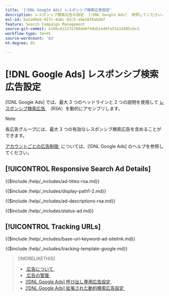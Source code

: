 ```yaml
---
title: '[!DNL Google Ads] レスポンシブ検索広告設定'
description: レスポンシブ検索広告の設定  [!DNL Google Ads]  参照してください。
exl-id: ba2a08eb-91fc-4a8c-81c5-a9e28f6abdbf
feature: Search Campaign Management
source-git-commit: e16bc62127a708de8f4deb1eddfa53a14405cbc2
workflow-type: tm+mt
source-wordcount: '63'
ht-degree: 0%

---
```


# [!DNL Google Ads] レスポンシブ検索広告設定

[!DNL Google Ads] では、最大 3 つのヘッドラインと 2 つの説明を使用して [&#x200B; レスポンシブ検索広告 &#x200B;](https://support.google.com/google-ads/answer/7684791?hl=en) （RSA）を動的にアセンブリします。

>[!NOTE]
>
>各広告グループには、最大 3 つの有効なレスポンシブ検索広告を含めることができます。

[&#x200B; アカウントごとの広告制限 &#x200B;](https://support.google.com/google-ads/answer/6372658?hl=en) については、[!DNL Google Ads] のヘルプを参照してください。

## [!UICONTROL Responsive Search Ad Details]

<!-- **[!UICONTROL Ad Titles]:** -->

{{$include /help/_includes/ad-titles-rsa.md}}

<!-- **[!UICONTROL Display Path 1]**, **[!UICONTROL Display Path 2]:** -->

{{$include /help/_includes/display-path1-2.md}}

<!-- **[!UICONTROL Ad Descriptions]:** -->

{{$include /help/_includes/ad-descriptions-rsa.md}}

<!-- **[!UICONTROL Status]:** -->

{{$include /help/_includes/status-ad.md}}

## [!UICONTROL Tracking URLs]

<!-- **[!UICONTROL Base URl]:** -->

{{$include /help/_includes/base-url-keyword-ad-sitelink.md}}

<!-- **[!UICONTROL Tracking Template]:** -->

{{$include /help/_includes/tracking-template-google.md}}

>[!MORELIKETHIS]
>
>* [&#x200B; 広告について &#x200B;](ad-about.md)
>* [&#x200B; 広告の管理 &#x200B;](ad-manage.md)
>* [[!DNL Google Ads]  呼び出し専用広告設定 &#x200B;](ad-settings-google-call.md)
>* [[!DNL Google Ads]  拡張された動的検索広告設定 &#x200B;](ad-settings-google-dsa.md)
